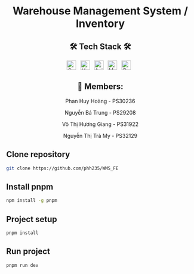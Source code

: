 <h1 align="center">Warehouse Management System / Inventory</h1>
<h2 align="center">🛠 Tech Stack 🛠</h2>
<div align="center">
  <span><img src="https://img.shields.io/badge/Spring Boot-282C34?logo=springboot&logoColor=6DB33F" alt="Spring Boot logo" title="Spring Boot" height="25" /></span>
  &nbsp;
  <span><img src="https://img.shields.io/badge/Vue.js-282C34?logo=vue.js&logoColor=#4FC08D" alt="VueJs logo" title="VueJs" height="25" /></span>
  &nbsp;
  <span><img src="https://img.shields.io/badge/Axios-282C34?logo=axios&logoColor=axios" alt="Axios logo" title="Axios" height="25" /></span>
  &nbsp;
  <span><img src="https://img.shields.io/badge/Maria DB-282C34?logo=mariadb&logoColor=#003545" alt="Maria DB logo" title="Maria DB" height="25" /></span>
  &nbsp;
  <span><img src="https://img.shields.io/badge/Bootstrap-282C34?logo=bootstrap&logoColor=#7952B3" alt="Bootstrap logo" title="Bootstrap" height="25" /></span>
  &nbsp;
</div>
<h2 align="center">🌱 Members:</h2>
<div align="center">
  <p>Phan Huy Hoàng - PS30236</p> 
  <p>Nguyễn Bá Trung - PS29208</p>
  <p>Võ Thị Hương Giang - PS31922</p>
  <p>Nguyễn Thị Trà My - PS32129</p>
</div>

## Clone repository

```sh
git clone https://github.com/phh235/WMS_FE
```

## Install pnpm

```sh
npm install -g pnpm
```

## Project setup

```sh
pnpm install
```

## Run project

```sh
pnpm run dev
```

